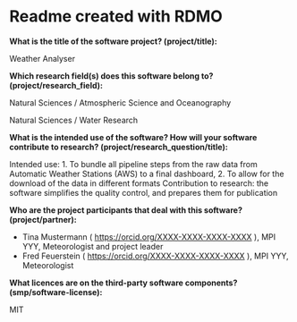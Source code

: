 # Readme created with RDMO

**What is the title of the software project? (project/title):**

Weather Analyser

**Which research field(s) does this software belong to?
(project/research_field):**

Natural Sciences / Atmospheric Science and Oceanography

Natural Sciences / Water Research

**What is the intended use of the software? How will your software
contribute to research? (project/research_question/title):**

Intended use: 1. To bundle all pipeline steps from the raw data from
Automatic Weather Stations (AWS) to a final dashboard, 2. To allow for
the download of the data in different formats Contribution to research:
the software simplifies the quality control, and prepares them for
publication

**Who are the project participants that deal with this software?
(project/partner):**

-   Tina Mustermann ( https://orcid.org/XXXX-XXXX-XXXX-XXXX ), MPI YYY,
    Meteorologist and project leader
-   Fred Feuerstein ( https://orcid.org/XXXX-XXXX-XXXX-XXXX ), MPI YYY,
    Meteorologist

**What licences are on the third-party software components?
(smp/software-license):**

MIT
